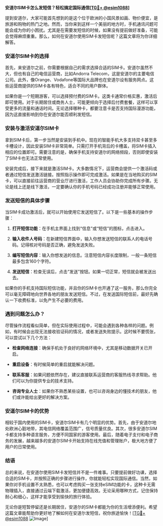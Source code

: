 **安道尔SIM卡怎么发短信？轻松搞定国际通信[[TG💪+ @esim1088](https://t.me/s/esim1088)]**

提到安道尔，大家可能首先想到的是这个位于欧洲的小国风景如画、物价便宜，是旅游和购物的热门之地。然而，当你来到这样一个美丽的地方时，手机通讯问题可能会成为你的小困扰。尤其是在需要发短信的时候，如果没有提前做好准备，可能会觉得麻烦重重。那么，如何在安道尔使用SIM卡发短信呢？这篇文章将为你详细解答。

### 安道尔SIM卡的选择

首先，来安道尔之前，你需要根据自己的需求选择合适的SIM卡。安道尔虽然不大，但也有自己的电信运营商，比如Andorra Telecom，这是安道尔的主要电信公司。此外，像Orange、Vodafone等国际大品牌也在安道尔设有服务网点。这些运营商提供的SIM卡各有特色，适合不同的用户群体。

如果你是一个短期游客，可以选择预付费的SIM卡。这类卡通常价格实惠，激活后即可使用。对于长期居住或商务人士，可能更倾向于选择后付费套餐，这样可以享受更多的流量和通话时间。无论选择哪种卡，都要注意卡是否支持国际漫游功能，因为这直接影响到你在安道尔能否顺利发短信。

### 安装与激活安道尔SIM卡

拿到SIM卡后，第一步当然是安装到手机中。现在的智能手机大多支持双卡甚至多卡槽设计，因此安装SIM卡非常简单。只需打开手机背后的卡槽盖，将SIM卡插入相应的位置即可。需要注意的是，确保手机支持安道尔的网络频段，否则即使安装了SIM卡也无法正常使用。

安装完成后，接下来就是激活SIM卡。大多数情况下，运营商会提供一个激活码或者通过短信发送激活链接。按照指示操作即可完成激活。如果是在当地购买的SIM卡，可以直接前往运营商的营业厅进行激活，工作人员会协助你完成所有步骤。无论是线上还是线下激活，一定要确认你的手机号码已经成功注册并能够正常使用。

### 发送短信的具体步骤

当SIM卡成功激活后，就可以开始使用它发送短信了。以下是一些基本的操作步骤：

1. **打开短信功能**：在手机主界面上找到“信息”或“短信”的图标，点击进入。
   
2. **输入收件人号码**：在新建短信界面中，输入你想发送短信的联系人的电话号码。记得核对号码是否正确，避免发送失败。

3. **编写短信内容**：输入你想发送的信息。注意短信内容长度限制，一般一条短信最多包含160个字符。

4. **发送短信**：检查无误后，点击“发送”按钮。如果一切正常，短信就会被发送出去。

如果你的手机支持国际短信功能，并且你的SIM卡也开通了这一服务，那么你完全可以毫无障碍地向世界各地的朋友发送短信。不过，在发送国际短信前，最好先确认一下收费标准，以免产生不必要的费用。

### 遇到问题怎么办？

尽管操作流程看似简单，但在实际使用过程中，可能会遇到各种各样的问题。例如，有时候会出现无法接收验证码的情况，或者发送失败提示。这时候不要慌张，可以尝试以下几个方法：

- **检查网络连接**：确保手机处于良好的网络环境中，尤其是移动数据开关已开启。
  
- **重启设备**：有时候简单的重启就能解决问题。

- **联系客服**：如果问题依然存在，建议直接联系运营商的客服热线寻求帮助。他们可以为你提供专业的技术支持。

- **咨询专业人士**：如果你不熟悉某些设置，也可以咨询身边的懂技术的朋友，他们或许能给出更好的解决方案。

### 安道尔SIM卡的优势

相较于国内使用的SIM卡，安道尔SIM卡有几个明显的优势。首先，由于安道尔地处欧洲心脏地带，其电信网络覆盖范围广，信号质量优良。其次，很多安道尔SIM卡都支持多种语言服务，方便不同国家的游客使用。最后，随着电子支付和电子商务的发展，越来越多的安道尔SIM卡开始支持在线充值和管理账户，极大地方便了用户的日常使用。

### 结语

总的来说，在安道尔使用SIM卡发短信并不是一件难事。只要提前做好功课，选择合适的SIM卡，并按照正确的步骤进行操作，你就能轻松实现国际通信。当然，如果你对手机设置不太熟悉，也可以考虑购买一张支持eSIM功能的卡，这种卡无需物理插入，直接通过云端下载激活，更加便捷高效。无论采用哪种方式，记住保持耐心和细心，这样才能享受到愉快的旅行体验。

无论你是短暂停留还是长期居住，安道尔的SIM卡都能为你的生活增添便利。希望这篇文章能帮助你更好地了解如何在安道尔发短信，祝你旅途愉快！[[TG💪+ @esim1088](https://t.me/s/esim1088) ![Image](https://i.postimg.cc/4NQfJmqS/Snipaste-2025-05-13-00-14-12.png)]